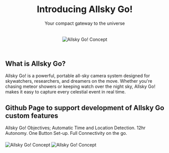  <header>
    <h1>Introducing Allsky Go!</h1>
    <p class="highlight">Your compact gateway to the universe</p>
    <img src="https://www.allsky.it/AllskyGo/photos/concept__1_.jpg" alt="Allsky Go! Concept" style="max-width:30%; height:auto; margin-top:20px;" />
 </header>

  <div class="container">
    <h2>What is Allsky Go?</h2>
    <p>
      Allsky Go! is a powerful, portable all-sky camera system designed for skywatchers, researchers, and dreamers on the move. Whether you're chasing meteor showers or keeping watch over the night sky, Allsky Go! makes it easy to capture every celestial event in real time.
    </p>
    <div class="container">
    <h2>Github Page to support development of Allsky Go custom features</h2>
    <p>
      Allsky Go! Objectives; Automatic Time and Location Detection.  12hr Autonomy.  One Button Set-up.  Full Connectivity on the go.
    <img src="https://www.allsky.it/AllskyGo/photos/concept__3_.jpg" alt="Allsky Go! Concept" style="max-width:30%; height:auto; margin-top:20px;" /> 
    <img src="https://www.allsky.it/AllskyGo/photos/concept__4_.jpg" alt="Allsky Go! Concept" style="max-width:30%; height:auto; margin-top:20px;" /> 
    </p>
